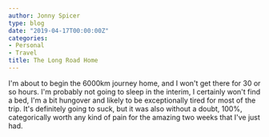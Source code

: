 ```yaml
---
author: Jonny Spicer
type: blog
date: "2019-04-17T00:00:00Z"
categories:
- Personal
- Travel
title: The Long Road Home
---
```

I'm about to begin the 6000km journey home, and I won't get there for 30 or so hours.
I'm probably not going to sleep in the interim, I certainly won't find a bed,
I'm a bit hungover and likely to be exceptionally tired for most of the trip. It's
definitely going to suck, but it was also without a doubt, 100%, categorically worth
any kind of pain for the amazing two weeks that I've just had.

